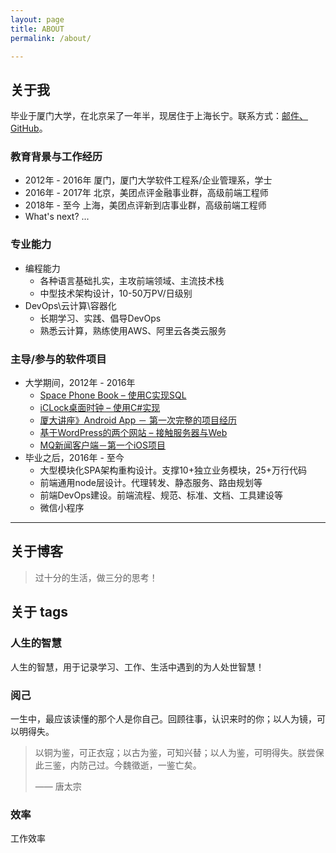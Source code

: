 ```yaml
---
layout: page
title: ABOUT
permalink: /about/

---
```


## 关于我

毕业于厦门大学，在北京呆了一年半，现居住于上海长宁。联系方式：[邮件、GitHub](https://github.com/xianyuxmu)。

### 教育背景与工作经历

- 2012年 - 2016年 厦门，厦门大学软件工程系/企业管理系，学士
- 2016年 - 2017年 北京，美团点评金融事业群，高级前端工程师
- 2018年 - 至今 上海，美团点评新到店事业群，高级前端工程师
- What's next? ...

### 专业能力

- 编程能力
	- 各种语言基础扎实，主攻前端领域、主流技术栈
	- 中型技术架构设计，10-50万PV/日级别
- DevOps\云计算\容器化
	- 长期学习、实践、倡导DevOps
	- 熟悉云计算，熟练使用AWS、阿里云各类云服务

### 主导/参与的软件项目

- 大学期间，2012年 - 2016年
	- [Space Phone Book – 使用C实现SQL](http://robinchen.me/tech/2016/01/22/work-Space-Phone-Book.html)
	- [iCLock桌面时钟 – 使用C#实现](http://robinchen.me/tech/2016/01/22/work-iClock.html)
	- [厦大讲座》Android App － 第一次完整的项目经历](http://robinchen.me/tech/2016/01/22/work-Xmu-Lecture-First-Android-App.html)
	- [基于WordPress的两个网站 – 接触服务器与Web](http://robinchen.me/tech/2016/01/22/work-Wordpress-first-look.html)
	- [MQ新闻客户端－第一个iOS项目](http://robinchen.me/tech/2016/01/22/work-iOS-first-look.html)
- 毕业之后，2016年 - 至今
	- 大型模块化SPA架构重构设计。支撑10+独立业务模块，25+万行代码
	- 前端通用node层设计。代理转发、静态服务、路由规划等
	- 前端DevOps建设。前端流程、规范、标准、文档、工具建设等
	- 微信小程序

----

## 关于博客

<blockquote class="blockquote-center">
<p>过十分的生活，做三分的思考！</p>
</blockquote>

## 关于 tags

### 人生的智慧

人生的智慧，用于记录学习、工作、生活中遇到的为人处世智慧！

### 阅己

一生中，最应该读懂的那个人是你自己。回顾往事，认识来时的你；以人为镜，可以明得失。

<blockquote>
<p>
以铜为鉴，可正衣寇；以古为鉴，可知兴替；以人为鉴，可明得失。朕尝保此三鉴，内防己过。今魏徵逝，一鉴亡矣。
</p>
<p> —— 唐太宗</p>
</blockquote>


### 效率

工作效率







